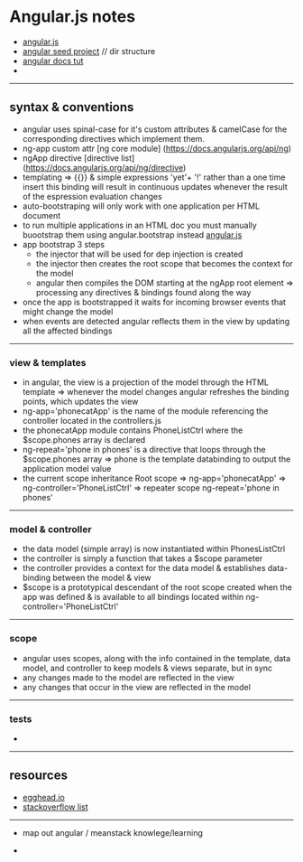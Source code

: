 # Angular.js  notes  

* [angular.js](https://angularjs.org/)  
* [angular seed project](https://github.com/angular/angular-seed)  // dir structure  
* [angular docs tut](https://docs.angularjs.org/tutorial/)  
*  

---  

## syntax & conventions  

  * angular uses spinal-case for it's custom attributes & camelCase for the corresponding directives which implement them.  
  * ng-app custom attr [ng core module] (https://docs.angularjs.org/api/ng)  
  * ngApp directive [directive list]  (https://docs.angularjs.org/api/ng/directive)  
  * templating => {{}} & simple expressions 'yet'+ '!'  rather than a one time insert this binding will result in continuous updates whenever the result of the espression evaluation changes  
  * auto-bootstraping will only work with one application per HTML document   
  * to run multiple applications in an HTML doc you must manually buootstrap them using angular.bootstrap instead [angular.js](https://docs.angularjs.org/api/ng/function/angular.bootstrap)  
  * app bootstrap 3 steps  
    * the injector that will be used for dep injection is created  
    * the injector then creates the root scope that becomes the context for the model  
    * angular then compiles the DOM starting at the ngApp root element => processing any directives & bindings found along the way    
  * once the app is bootstrapped it waits for incoming browser events that might change the model  
  * when events are detected angular reflects them in the view by updating all the affected bindings  
 
---  

###  view & templates  

  * in angular, the view is a projection of the model through the HTML template  => whenever the model changes angular refreshes the binding points, which updates the view  
  * ng-app='phonecatApp' is the name of the module referencing the controller located in the controllers.js  
  * the phonecatApp module contains PhoneListCtrl where the $scope.phones array is declared  
  * ng-repeat='phone in phones' is a directive that loops through the $scope.phones array => phone is the template databinding to output the application model value  
  *  the current scope inheritance Root scope => ng-app='phonecatApp' => ng-controller='PhoneListCtrl' => repeater scope ng-repeat='phone in phones'  

---  

### model & controller  
  * the data model (simple array) is now instantiated within PhonesListCtrl  
  * the controller is simply a function that takes a $scope parameter  
  * the controller provides a context for the data model & establishes data-binding between the model & view  
  * $scope is a prototypical descendant of the root scope created when the app was defined & is available to all bindings located within ng-controller='PhoneListCtrl'  

---  

### scope  
  * angular uses scopes, along with the info contained in the template, data model, and controller to keep models & views separate, but in sync
  * any changes made to the model are reflected in the view  
  * any changes that occur in the view are reflected in the model  

---  

### tests      
  * 

  


---  

## resources  

  * [egghead.io](https://egghead/technologies/angularjs)  
  * [stackoverflow list](http://stackoverflow.com/questions/14333857/how-to-master-angularjs)  

---  

* map out angular / meanstack knowlege/learning  

*  



